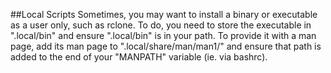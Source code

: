 ##Local Scripts
Sometimes, you may want to install a binary or executable as a user only, such as rclone.
To do, you need to store the executable in ".local/bin" and ensure ".local/bin" is in your path.
To provide it with a man page, add its man page to ".local/share/man/man1/" and ensure that path is added to the end of your "MANPATH" variable (ie. via bashrc).
